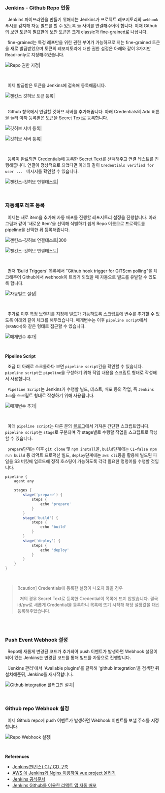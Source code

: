 
### Jenkins - Github Repo 연동

&nbsp;&nbsp;Jenkins 파이프라인을 만들기 위해서는 Jenkins가 프로젝트 레포지토리의 `webhook` 푸시를 감지해 자동 빌드를 할 수 있도록 둘 사이를 연결해주어야 합니다. 이때 Github의 보안 토큰이 필요한데 보안 토큰은 크게 classic과 fine-grained로 나뉩니다.

&nbsp;&nbsp;fine-grained는 특정 레포만을 위한 권한 부여가 가능하므로 저는 fine-grained 토큰을 새로 발급받았으며 토큰의 레포지토리에 대한 권한 설정은 아래와 같이 3가지만 Read-only로 지정해주었습니다.

![Repo 권한 지정|](./images/repo_option.png)

<br>

&nbsp;&nbsp;이제 발급받은 토큰을 Jenkins에 접속해 등록해줍니다.

![젠킨스 깃허브 토큰 등록|](./images/jenkins_setting.png)

<br>
&nbsp;&nbsp;Github 항목에서 연결할 깃허브 서버를 추가해줍니다. 아래 Credentials의 Add 버튼을 눌러 아까 등록받은 토큰을 Secret Text로 등록합니다.

![깃허브 서버 등록|](./images/jenkins_githubserver.png)

![깃허브 서버 등록|](./images/githubserver_token.png)

<br>

&nbsp;&nbsp;등록이 완료되면 Credentials에 등록한 Secret Text를 선택해주고 연결 테스트를 진행해줍니다. 연결이 정상적으로 되었다면 아래와 같이 `Credentials verified for user ... ` 메시지를 확인할 수 있습니다.

![젠킨스-깃허브 연결테스트|](./images/jenkins_conn_test.png)

<br>

### 자동배포 레포 등록

&nbsp;&nbsp;이제는 새로 item을 추가해 자동 배포를 진행할 레포지토리 설정을 진행합니다. 아래 그림과 같이 '새로운 Item'을 선택해 식별하기 쉽게 Repo 이름으로 프로젝트를 pipeline을 선택한 뒤 등록해줍니다.

![젠킨스-깃허브 연결테스트|300](./images/new_item.png)

![젠킨스-깃허브 연결테스트|](./images/freestyle_project.png)

<br>

&nbsp;&nbsp;먼저 'Build Triggers' 목록에서 "Github hook trigger for GITScm polling"을 체크해주어 Github에서 webhook이 트리거 되었을 때 자동으로 빌드를 유발할 수 있도록 합니다.

![자동빌드 설정|](./images/build_trigger.png)

<br>

&nbsp;&nbsp;추가로 이후 특정 브랜치를 지정해 빌드가 가능하도록 스크립트에 변수를 추가할 수 있도록 아래와 같이 체크를 해두었습니다. 매개변수는 이후 `pipeline script`에서 `{BRANCH}`와 같은 형태로 접근할 수 있습니다.

![매개변수 추가|](./images/parameter_setting.png)

<br>

**Pipeline Script**

&nbsp;&nbsp;조금 더 아래로 스크롤하다 보면 `pipeline script`칸을 확인할 수 있습니다. `pipeline script`는 `pipeline`을 구성하기 위해 작업 내용을 스크립트 형태로 작성해서 사용합니다. 

&nbsp;&nbsp;`Pipeline Script`는 Jenkins가 수행할 빌드, 테스트, 배포 등의 작업, 즉 `Jenkins Job`을 스크립트 형태로 작성하기 위해 사용됩니다.

![매개변수 추가|](./images/pipeline_script.png)

<br>

&nbsp;&nbsp;아래 `pipeline script`는 다른 분의 [블로그](https://velog.io/@kimsehwan96/Jenkins-Github%EC%9D%84-%EC%9D%B4%EC%9A%A9%ED%95%9C-%EB%A6%AC%EC%95%A1%ED%8A%B8-%EC%95%B1-%EC%9E%90%EB%8F%99-%EB%B0%B0%ED%8F%AC-with-aws-S3)에서 가져온 간단한 스크립트입니다. `pipeline script`는 `stage`로 구분되며 각 stage별로 수행할 작업을 스크립트로 작성할 수 있습니다.

&nbsp;&nbsp;`prepare`단계는 이후 `git clone` 및 `npm install`을, `build`단계에는 `CI=false npm run build` 등 리액트 프로덕션 빌드, `deploy`단계에는 `aws cli`등을 활용해 빌드된 파일을 S3 버킷에 업로드해 정적 호스팅이 가능하도록 각각 필요한 명령어를 수행할 것입니다.

```groovy
pipeline {
    agent any

    stages {
        stage('prepare') {
            steps {
                echo 'prepare'
            }
        }
        stage('build') {
            steps {
                echo 'build'
            }
        }
        stage('deploy') {
            steps {
                echo 'deploy'   
            }
        }
    }
}
```

<br>

>[!caution] Credentials에 등록한 설정이 나오지 않을 경우
>
>&nbsp;&nbsp;저의 경우 Secret Text로 등록한 Credential이 목록에 뜨지 않았습니다. 결국 id/pw로 새롭게 Credential을 등록하니 목록에 뜨기 시작해 해당 설정값을 대신 등록해주었습니다.

<br>
<br>

### Push Event Webhook 설정

&nbsp;&nbsp;Repo에 새롭게 변경된 코드가 추가되어 push 이벤트가 발생하면 Webhook 설정이 되어 있는 Jenkins는 변경된 코드를 통해 빌드를 자동으로 진행합니다.

&nbsp;&nbsp;'Jenkins 관리'에서 'Available plugins'를 클릭해 'github integration'을 검색한 뒤 설치해준뒤, Jenkins를 재시작합니다.

![Github integration 플러그인 설치|](./images/github_plugin.png)

<br>

### Github repo Webhook 설정

&nbsp;&nbsp;이제 Github repo에 push 이벤트가 발생하면 Webhook 이벤트를 보낼 주소를 지정합니다.

![Repo Webhook 설정|](./images/repo_webhook.png)

<br>

**References**
- [Jenkins(젠킨스) CI / CD 구축](https://humanwater.tistory.com/15)
- [AWS 에 Jenkins와 Nginx 이용하여 vue project 올리기](https://zakelstorm.tistory.com/133)
- [Jenkins 공식문서](https://www.jenkins.io/doc/book/installing/linux/)
- [Jenkins Github를 이용한 리액트 앱 자동 배포](https://velog.io/@kimsehwan96/Jenkins-Github%EC%9D%84-%EC%9D%B4%EC%9A%A9%ED%95%9C-%EB%A6%AC%EC%95%A1%ED%8A%B8-%EC%95%B1-%EC%9E%90%EB%8F%99-%EB%B0%B0%ED%8F%AC-with-aws-S3)